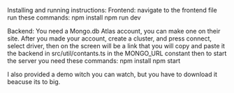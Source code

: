 Installing and running instructions:
Frontend: 
navigate to the frontend file
run these commands: npm install
                    npm run dev

Backend:
You need a Mongo.db Atlas account, you can make one on their site.
After you made your account, create a cluster, and press connect, select driver,
then on the screen will be a link that you will copy and paste it the backend in src/util/contants.ts in the MONGO_URL constant
then to start the server you need these commands:
npm install
npm start

I also provided a demo witch you can watch, but you have to download it beacuse its to big.
